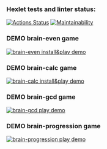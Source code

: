 ### Hexlet tests and linter status:
[![Actions Status](https://github.com/feyanax/python-project-49/actions/workflows/hexlet-check.yml/badge.svg)](https://github.com/feyanax/python-project-49/actions)
[![Maintainability](https://api.codeclimate.com/v1/badges/dc427e6ab2f0a140ed0e/maintainability)](https://codeclimate.com/github/feyanax/python-project-49/maintainability)

### DEMO brain-even game
[![brain-even install&play demo](https://asciinema.org/a/xl1ZiHfTuEYQrW6KmVfZBID2V.svg)](https://asciinema.org/a/xl1ZiHfTuEYQrW6KmVfZBID2V?autoplay=1)

### DEMO brain-calc game
[![brain-calc install&play demo](https://asciinema.org/a/8fqurG6SdYPNWEwwkPYXF0mdy.svg)](https://asciinema.org/a/8fqurG6SdYPNWEwwkPYXF0mdy?autoplay=1)

### DEMO brain-gcd game
[![brain-gcd play demo](https://asciinema.org/a/N0xrZaiI15sxGq1HNGGGFFpys.svg)](https://asciinema.org/a/N0xrZaiI15sxGq1HNGGGFFpys?autoplay=1)

### DEMO brain-progression game
[![brain-progression play demo](https://asciinema.org/a/pxA1762tQqovFndS5AYWWg13M.svg)](https://asciinema.org/a/pxA1762tQqovFndS5AYWWg13M?autoplay=1)